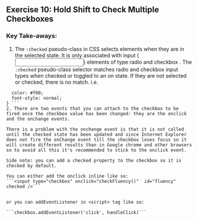## Exercise 10: Hold Shift to Check Multiple Checkboxes

### Key Take-aways:

1. The `:checked` pseudo-class in CSS selects elements when they are in the selected state. It is only associated with input (<input>) elements of type radio and checkbox . The `:checked` pseudo-class selector matches radio and checkbox input types when checked or toggled to an on state. If they are not selected or checked, there is no match.
i.e. 
```input[type=checkbox]:checked + p {
  color: #f00;
  font-style: normal;
} ```
2. There are two events that you can attach to the checkbox to be fired once the checkbox value has been changed: they are the onclick and the onchange events.

There is a problem with the onchange event is that it is not called until the checked state has been updated and since Internet Explorer does not fire the onChange event till the checkbox loses focus so it will create different results than in Google chrome and other browsers so to avoid all this it's recommended to stick to the onclick event. 

Side note: you can add a checked property to the checkbox so it is checked by default. 

You can either add the onclick inline like so:
```<input type="checkbox" onclick="checkFluency()"  id="fluency" checked />``` 


or you can addEventListener in <script> tag like so:

```checkbox.addEventListener('click', handleClick)```
